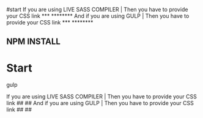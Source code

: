 #start 
If you are using LIVE SASS COMPILER | Then you have to provide your CSS link *** <link rel="stylesheet" href="./sass/style.css" ></link>********
And if you are using GULP | Then you have to provide your CSS link *** <link rel="stylesheet" href="./css/style.css" ></link>********

## NPM INSTALL 
# Start 
gulp 

If you are using LIVE SASS COMPILER | Then you have to provide your CSS link ## <link rel="stylesheet" href="./sass/style.css" ></link>##
And if you are using GULP | Then you have to provide your CSS link ## <link rel="stylesheet" href="./css/style.css" ></link>##
